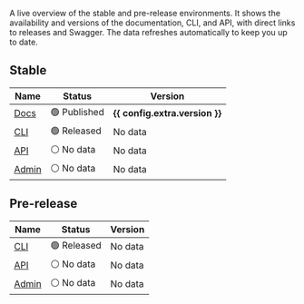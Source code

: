 A live overview of the stable and pre-release environments. It shows the availability and versions of the documentation, CLI, and API, with direct links to releases and Swagger. The data refreshes automatically to keep you up to date.


## Stable

| Name                                                                 | Status                                                                       | Version                                 |
|----------------------------------------------------------------------|------------------------------------------------------------------------------|-----------------------------------------|
| <a href="https://docs.hal.guru">Docs</a>                             | 🟢 Published                             | **{{ config.extra.version }}**          |
| <a href="https://github.com/HAL-guru/hal.guru-docs/releases">CLI</a> | 🟢 Released | <span id="cli-version">No data</span>   |
| <a href="https://api.hal.guru/swagger/index.html">API</a>            | <span id="api-status">⚪ No data</span>                                       | <span id="api-version">No data</span>   |
| <a href="https://admin.hal.guru">Admin</a>                           | <span id="admin-status">⚪ No data</span>                                     | <span id="admin-version">No data</span> |

<div id="warning-message"></div>

## Pre-release

| Name                                                                        | Status                                                                       | Version                                            |
|-----------------------------------------------------------------------------|------------------------------------------------------------------------------|----------------------------------------------------|
| <a href="https://github.com/HAL-guru/hal.guru-docs/releases">CLI</a> | 🟢 Released | <span id="cli-prerelease-version">No data</span>   |
| <a href="https://api-dev.hal.guru/swagger/index.html">API</a>               | <span id="api-prerelease-status">⚪ No data</span>                            | <span id="api-prerelease-version">No data</span>   |
| <a href="https://admin-dev.hal.guru">Admin</a>                              | <span id="admin-prerelease-status">⚪ No data</span>                          | <span id="admin-prerelease-version">No data</span> |

<div id="warning-prerelease-message"></div>

<script type="text/javascript">

document.addEventListener('DOMContentLoaded', async function() {

    const status = await getStatus(
        'api-status', 
        'https://api.hal.guru/platform/status');

    if (status) {
        await getApiVersion(
            'api-version',
            'https://api.hal.guru/platform/versions');
    } else {
        setMessage('api-version', '🛑 Inactive');
        setWarningMessage('warning-message');
    }

    if (!await getFileVersion('cli-version', 
        'https://docs.hal.guru/halguru-cli/version.txt')) {
        setWarningMessage('warning-message');
    }

    const adminStatus = await getStatus(
        'admin-status', 
        'https://admin.hal.guru/platform/status');

    if (adminStatus) {
        await getApiVersion(
            'admin-version',
            'https://admin.hal.guru/platform/versions');
    } else {
        document.getElementById('admin-version').innerHTML = 'Unknown';
        setWarningMessage('warning-message');
    }

    const statusPrerelease = await getStatus(
        'api-prerelease-status', 
        'https://api-dev.hal.guru/platform/status');

    if (statusPrerelease) {
        await getApiVersion(
            'api-prerelease-version',
            'https://api-dev.hal.guru/platform/versions');
    } else {
        document.getElementById('api-prerelease-version').innerHTML = `Unknown`;
        setWarningMessage('warning-prerelease-message');
    }

    if (!await getFileVersion('cli-prerelease-version', 
        'https://docs.hal.guru/halguru-cli/version-prerelease.txt')) {
        setWarningMessage('warning-prerelease-message');
    }

    const adminPrereleaseStatus = await getStatus(
        'admin-prerelease-status', 
        'https://admin-dev.hal.guru/platform/status');

    if (adminPrereleaseStatus) {
        await getApiVersion(
            'admin-prerelease-version',
            'https://admin-dev.hal.guru/platform/versions');
    } else {
        document.getElementById('admin-prerelease-version').innerHTML = 'Unknown';
        setWarningMessage('warning-prerelease-message');
    }
});

async function getStatus(id, url)
{
    setMessage(id, '🔄 Updating...');
    try { 
        const response = await fetch(url, {
            method: 'GET',
            headers: {
                'Accept': 'text/plain'
            }
        });
        if (!response.ok) {
            throw new Error(`HTTP ${response.status}: ${response.statusText}`);
        }
        const result = await response.text();
        if (result === 'OK') {
            setMessage(id, '🟢 Active');
            return true;
        } 
        setMessage(id, '🛑 ' + result);
        return false;
        } catch (error) {
            console.error('Error occurred during downloading:', error);
            setMessage(id, '🛑 Inactive');
            return false;
        }
}

async function getApiVersion(id, url)
{
    setMessage(id, 'Updating...');

    try { 
        const versionsResponse = await fetch(url, {
            method: 'GET',
            headers: {
                'Accept': 'application/json'
            }
        });

        if (!versionsResponse.ok) {
            throw new Error(`HTTP ${versionsResponse.status}: ${versionsResponse.statusText}`);
        }

        const versions = await versionsResponse.json();
        if (versions && typeof versions === 'object') {
            for (const [key, value] of Object.entries(versions)) {
                if (key.toLocaleUpperCase() === 'AI AGENTS CORE' && value !== '' ) {
                    setMessage(id, '<strong>' + value + '</strong>');
                    return value; 
                }
            }
        } 
        setMessage(id, 'Unknown');
        return 'Unknown'; 
    } catch (error) {
        console.error('Error occurred during downloading:', error);
        setMessage(id, 'Unknown');
        return 'Error: ' + error.message;
    }
}

async function getFileVersion(id, url)
{
    setMessage(id, 'Updating...');
    try { 
        const response = await fetch(url, {
            method: 'GET',
            headers: {
                'Accept': 'text/plain'
            }
        });
        if (!response.ok) {
            throw new Error(`HTTP ${response.status}: ${response.statusText}`);
        }
        const result = await response.text();
        setMessage(id, '<strong>' + result.split(' ')[1] ?? 'Unknown' + '</strong>');
        return true;
        } catch (error) {
            console.error('Error occurred during downloading:', error);
            setMessage(id, 'Unknown');
            return false;
        }
}

function setMessage(id, message)
{
    const span = document.getElementById(id);
    if (!span) {
        console.warn(`id="${id}" not found. Make sure you have a span with this id in the HTML. Example: <span id="${id}"></span>.`);
        return;
    }
    span.innerHTML = message;
}

function setWarningMessage(id)
{
    setMessage(id, '<blockquote>Please check back later.</blockquote>');
}
</script>
